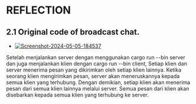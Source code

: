 # REFLECTION

## 2.1 Original code of broadcast chat.

- <a href="https://ibb.co/t4TsDFg"><img src="https://i.ibb.co/379NcQ2/Screenshot-2024-05-05-184537.png" alt="Screenshot-2024-05-05-184537" border="0"></a>

Setelah menjalankan server dengan menggunakan cargo run --bin server dan juga menjalankan klien dengan cargo run --bin client, Setiap klien dan server menerima pesan yang dikirimkan oleh setiap klien lainnya. Ketika seorang klien mengirimkan pesan, server akan meneruskannya kepada semua klien yang terhubung. Dengan demikian, setiap klien akan menerima pesan dari semua klien lainnya melalui server. Semua pesan dari klien akan disebarkan kepada semua klien yang terhubung ke server.